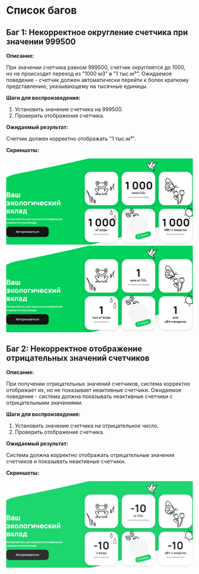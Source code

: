 # Список багов

## Баг 1: Некорректное округление счетчика при значении 999500

**Описание:**

При значении счетчика равном 999500, счетчик округляется до 1000, но не происходит переход из "1000 м3" в "1 тыс.м³". Ожидаемое поведение - счетчик должен автоматически перейти к более краткому представлению, указывающему на тысячные единицы.

**Шаги для воспроизведения:**

1. Установить значение счетчика на 999500.
2. Проверить отображение счетчика.

**Ожидаемый результат:**

Счетчик должен корректно отображать "1 тыс.м³".

**Скриншоты:**

![Значение при 999500-999999](https://github.com/qzmeister/Avito_care_test/blob/master/output/test_2_7.png)
![Значение при 1000000+](https://github.com/qzmeister/Avito_care_test/blob/master/output/test_2_8.png)
## Баг 2: Некорректное отображение отрицательных значений счетчиков

**Описание:**

При получении отрицательных значений счетчиков, система корректно отображает их, но не показывает неактивные счетчики. Ожидаемое поведение - система должна показывать неактивные счетчики с отрицательными значениями.

**Шаги для воспроизведения:**

1. Установить значение счетчика на отрицательное число.
2. Проверить отображение счетчика.

**Ожидаемый результат:**

Система должна корректно отображать отрицательные значения счетчиков и показывать неактивные счетчики.

**Скриншоты:**

![Отрицательные значения в счетчиках](https://github.com/qzmeister/Avito_care_test/blob/master/output/test_3_1.png)
